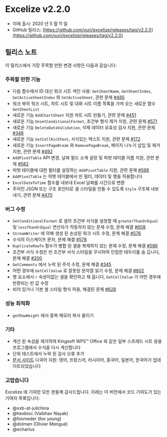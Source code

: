 # Excelize v2.2.0

* 이에 출시: 2020 년 5 월 11 일
* GitHub 릴리스: [https://github.com/xuri/excelize/releases/tag/v2.2.0](https://github.com/xuri/excelize/releases/tag/v2.2.0)

## 릴리스 노트

이 릴리스에서 가장 주목할 만한 변경 사항은 다음과 같습니다:

### 주목할 만한 기능

* 다음 함수에서 ID 대신 워크 시트 색인 사용: `GetSheetName`, `GetSheetIndex`, `GetActiveSheetIndex` 와 `SetActiveSheet`, 관련 문제 [#485](https://github.com/xuri/excelize/issues/485)
* 워크 북의 워크 시트, 차트 시트 및 대화 시트 이름 목록을 가져 오는 새로운 함수 `GetSheetList`
* 새로운 기능 `AddChartSheet` 지원 차트 시트 만들기, 관련 문제 [#451](https://github.com/xuri/excelize/issues/451)
* 새로운 기능 `UnsetConditionalFormat`, 조건부 형식 제거 지원, 관련 문제 [#571](https://github.com/xuri/excelize/issues/571)
* 새로운 기능 `DeleteDataValidation`, 삭제 데이터 유효성 검사 지원, 관련 문제 [#348](https://github.com/xuri/excelize/issues/348)
* 새로운 기능 `SetCellRichText`, 서식있는 텍스트 지원, 관련 문제 [#172](https://github.com/xuri/excelize/issues/172)
* 새로운 기능 `InsertPageBreak` 와 `RemovePageBreak`, 페이지 나누기 삽입 및 제거 지원, 관련 문제 [#492](https://github.com/xuri/excelize/issues/492)
* `AddPivotTable` API 변경, 날짜 필드 소계 설정 및 피벗 테이블 이름 지원, 관련 문제 [#582](https://github.com/xuri/excelize/issues/582)
* 피벗 테이블에 대한 필터를 설정하는 `AddPivotTable` 지원, 관련 문제 [#598](https://github.com/xuri/excelize/issues/598)
* `AddPivotTable` 는 피벗 테이블에서 빈 필터, 데이터 및 행을 허용합니다
* `ExcelDateToTime` 함수를 내보내 Excel 날짜를 시간으로 변환
* 주어진 JSON 또는 구조 포인터로 셀 스타일을 만들 수 있도록 `Style` 구조체 내보내기, 관련 문제 [#470](https://github.com/xuri/excelize/issues/470)

### 버그 수정

* `SetConditionalFormat` 로 셀의 조건부 서식을 설정할 때  `greaterThanOrEqual` 및 `lessThanOrEqual` 연산자가 작동하지 않는 문제 수정, 문제 해결 [#608](https://github.com/xuri/excelize/issues/608)
* `StreamWriter` 에 의해 생성 된 손상된 워크 시트 수정, 문제 해결 [#576](https://github.com/xuri/excelize/issues/576)
* 수식의 이스케이프 문자, 문제 해결 [#578](https://github.com/xuri/excelize/issues/578)
* `DuplicateRowTo` 함수가 병합 된 셀을 복제하지 않는 문제 수정, 문제 해결 [#586](https://github.com/xuri/excelize/issues/586)
* 조건부 서식 수정은 빈 조건부 서식 스타일을 무시하여 인접한 테두리를 숨 깁니다, 문제 해결 [#200](https://github.com/xuri/excelize/issues/200)
* `GetComments` 에서 누락 된 주석 수정, 문제 해결 [#345](https://github.com/xuri/excelize/issues/345)
* 어떤 경우에 `GetCellValue` 로 잘못된 문자열 읽기 수정, 문제 해결 [#602](https://github.com/xuri/excelize/issues/602)
* 행 요소에서 `r` 속성이없는 셀을 확인하고 채 웁니다, `GetCellValue` 가 어떤 경우에 반환되는 빈 값 수정
* 비어 있거나 기본 셀 스타일 형식 허용, 해결된 문제 [#628](https://github.com/xuri/excelize/issues/628)

### 성능 최적화

* `getRowHeight` 에서 중복 메모리 복사 줄이기

### 기타

* 계산 된 속성을 제거하여 Kingsoft WPS&trade; Office 와 같은 일부 스프레드 시트 응용 프로그램에서 수식을 다시 계산합니다
* 단위 테스트에서 누락 된 검사 오류 추가
* [문서 사이트](https://xuri.me/excelize) 다국어 지원: 영어, 프랑스어, 러시아어, 중국어, 일본어, 한국어가 업데이트되었습니다

### 고맙습니다

Excelize 에 기여한 모든 분들께 감사드립니다. 아래는 이 버전에서 코드 기여도가 있는 기여자 목록입니다:

* @xxb-at-julichina
* @hexbioc (Vaibhav Nayak)
* @foxmeder (fox young)
* @dolmen (Olivier Mengué)
* @echarlus
